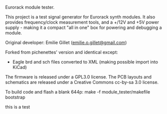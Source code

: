 Eurorack module tester.

This project is a test signal generator for Eurorack synth modules. It also provides frequency/clock measurement tools, and a +/12V and +5V power supply - making it a compact "all in one" box for powering and debugging a module.

Original developer: Emilie Gillet (emilie.o.gillet@gmail.com)

Forked from pichenettes' version and identical except:
- Eagle brd and sch files converted to XML (making possible import into KiCad)

The firmware is released under a GPL3.0 license. The PCB layouts and schematics are released under a Creative Commons cc-by-sa 3.0 license.

To build code and flash a blank 644p:
make -f module_tester/makefile bootstrap

this is a test
